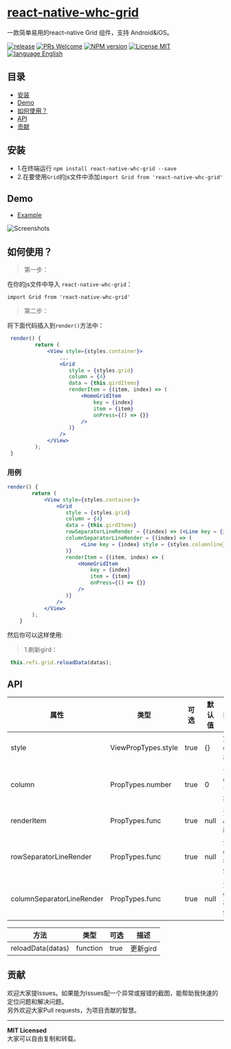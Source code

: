 # [react-native-whc-grid](https://github.com/netyouli/react-native-whc-grid/)
一款简单易用的react-native Grid 组件，支持 Android&iOS。

[ ![release](https://img.shields.io/github/release/netyouli/react-native-whc-grid.svg?maxAge=2592000?style=flat-square)](https://github.com/netyouli/react-native-whc-grid/releases)
[ ![PRs Welcome](https://img.shields.io/badge/PRs-Welcome-brightgreen.svg)](https://github.com/netyouli/react-native-whc-grid/pulls)
[ ![NPM version](http://img.shields.io/npm/v/react-native-whc-grid.svg?style=flat)](https://www.npmjs.com/package/react-native-whc-grid)
[![License MIT](http://img.shields.io/badge/license-MIT-orange.svg?style=flat)](https://raw.githubusercontent.com/netyouli/react-native-whc-grid/master/LICENSE)
[ ![language English](https://img.shields.io/badge/language-English-yellow.svg)](https://github.com/netyouli/react-native-whc-grid/)




## 目录

- [安装](#安装)
- [Demo](#demo)
- [如何使用？](#如何使用？)
- [API](#api)
- [贡献](#contribution)

## 安装

* 1.在终端运行 `npm install react-native-whc-grid --save`
* 2.在要使用`Grid`的js文件中添加`import Grid from 'react-native-whc-grid'`

## Demo  
* [Example](https://github.com/netyouli/react-native-whc-grid/tree/master/example)

![Screenshots](https://raw.githubusercontent.com/netyouli/react-native-whc-grid/master/example/screenshots/react-native-whc-grid.jpg)

## 如何使用？  

>第一步：

在你的js文件中导入 `react-native-whc-grid`：

`import Grid from 'react-native-whc-grid'`

>第二步：   

将下面代码插入到`render()`方法中：   

```jsx
 render() {
         return (
             <View style={styles.container}>
                 ...
                 <Grid
                    style = {styles.grid}
                    column = {4}
                    data = {this.girdItems}
                    renderItem = {(item, index) => (
                        <HomeGridItem
                            key = {index}
                            item = {item}
                            onPress={() => {}}
                        />
                    )}
                 />
             </View>
         );
 }

```

### 用例  

```jsx
render() {
        return (
            <View style={styles.container}>
                <Grid
                   style = {styles.grid}
                   column = {4}
                   data = {this.girdItems}
                   rowSeparatorLineRender = {(index) => (<Line key = {index} />)}
                   columnSeparatorLineRender = {(index) => (
                        <Line key = {index} style = {styles.columnline}/>
                   )}
                   renderItem = {(item, index) => (
                       <HomeGridItem
                           key = {index}
                           item = {item}
                           onPress={() => {}}
                       />
                   )}
                />
            </View>
        );
    }
```

然后你可以这样使用:
>1.刷新gird：

```jsx
 this.refs.grid.reloadData(datas);
```

## API

属性              | 类型     | 可选 | 默认值     | 描述
----------------- | -------- | -------- | ----------- | -----------
style |  ViewPropTypes.style |true | {}  | 定义grid样式
column  | PropTypes.number  | true | 0  |   设置gird多少列
renderItem  | PropTypes.func  | true | null  |   渲染 gird item
rowSeparatorLineRender  | PropTypes.func  | true | null  |   渲染grid 行分割线
columnSeparatorLineRender  | PropTypes.func  | true | null  |   渲染grid列分割线



方法            | 类型     | 可选 | 描述
----------------- | -------- | -------- | -----------
reloadData(datas)   | function | true | 更新gird


## 贡献

欢迎大家提Issues。如果能为Issues配一个异常或报错的截图，能帮助我快速的定位问题和解决问题。  
另外欢迎大家Pull requests，为项目贡献的智慧。

---

**MIT Licensed**    
大家可以自由复制和转载。  
